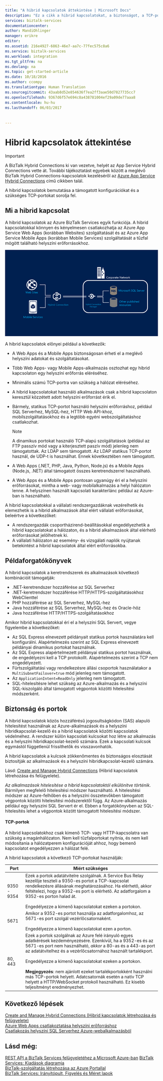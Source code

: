 ```yaml
---
title: "A hibrid kapcsolatok áttekintése | Microsoft Docs"
description: "Ez a cikk a hibrid kapcsolatokat, a biztonságot, a TCP-portokat és a támogatott konfigurációkat ismerteti. MABS, WABS."
services: biztalk-services
documentationcenter: 
author: MandiOhlinger
manager: erikre
editor: 
ms.assetid: 216e4927-6863-46e7-aa7c-77fec575c8a6
ms.service: biztalk-services
ms.workload: integration
ms.tgt_pltfrm: na
ms.devlang: na
ms.topic: get-started-article
ms.date: 10/18/2016
ms.author: ccompy
ms.translationtype: Human Translation
ms.sourcegitcommit: 43aab8d52e854636f7ea2ff3aae50d7827735cc7
ms.openlocfilehash: 9367d6f57e694c8a438781004ef29a09de77aaa8
ms.contentlocale: hu-hu
ms.lasthandoff: 06/03/2017


---
```

# <a name="hybrid-connections-overview"></a>Hibrid kapcsolatok áttekintése

> [!IMPORTANT]
> A BizTalk Hybrid Connections ki van vezetve, helyét az App Service Hybrid Connections vette át. További tájékoztatást egyebek között a meglévő BizTalk Hybrid Connections-kapcsolatok kezeléséről az [Azure App Service Hybrid Connections](../app-service/app-service-hybrid-connections.md) című cikkben talál.

A hibrid kapcsolatok bemutatása a támogatott konfigurációkat és a szükséges TCP-portokat sorolja fel.

## <a name="what-is-a-hybrid-connection"></a>Mi a hibrid kapcsolat
A hibrid kapcsolatok az Azure BizTalk Services egyik funkciója. A hibrid kapcsolatokkal könnyen és kényelmesen csatlakozhatja az Azure App Service Web Apps (korábban Websites) szolgáltatását és az Azure App Service Mobile Apps (korábban Mobile Services) szolgáltatását a tűzfal mögött található helyszíni erőforrásokhoz.

![Hibrid kapcsolatok][HCImage]

A hibrid kapcsolatok előnyei például a következők:

* A Web Apps és a Mobile Apps biztonságosan érheti el a meglévő helyszíni adatokat és szolgáltatásokat.
* Több Web Apps- vagy Mobile Apps-alkalmazás osztozhat egy hibrid kapcsolaton egy helyszíni erőforrás eléréséhez.
* Minimális számú TCP-portra van szükség a hálózat eléréséhez.
* A hibrid kapcsolatokat használó alkalmazások csak a hibrid kapcsolaton keresztül közzétett adott helyszíni erőforrást érik el.
* Bármely, statikus TCP-portot használó helyszíni erőforráshoz, például SQL Serverhez, MySQL-hez, HTTP Web API-khoz, mobilszolgáltatásokhoz és a legtöbb egyéni webszolgáltatáshoz csatlakozhat.
  
  > [!NOTE]
  > A dinamikus portokat használó TCP-alapú szolgáltatások (például az FTP passzív mód vagy a kiterjesztett paszív mód) jelenleg nem támogatottak. Az LDAP sem támogatott. Az LDAP statikus TCP-portot használ, de UDP-t is használhat. Ennek következtében nem támogatott.
  > 
  > 
* A Web Apps (.NET, PHP, Java, Python, Node.js) és a Mobile Apps (Node.js, .NET) által támogatott összes keretrendszerrel használható.
* A Web Apps és a Mobile Apps pontosan ugyanúgy éri el a helyszíni erőforrásokat, mintha a web- vagy mobilalkalmazás a helyi hálózaton lenne. A helyszínen használt kapcsolati karakterlánc például az Azure-ban is használható.

A hibrid kapcsolatokkal a vállalati rendszergazdáknak vezérelhetik és elemezhetik is a hibrid alkalmazások által elért vállalati erőforrásokat, beleértve a következőket:

* A rendszergazdák csoportházirend-beállításokkal engedélyezhetik a hibrid kapcsolatokat a hálózaton, és a hibrid alkalmazások által elérhető erőforrásokat jelölhetnek ki.
* A vállalati hálózaton az esemény- és vizsgálati naplók nyújtanak betekintést a hibrid kapcsolatok által elért erőforrásokba.

## <a name="example-scenarios"></a>Példaforgatókönyvek
A hibrid kapcsolatok a keretrendszerek és alkalmazások következő kombinációit támogatják:

* .NET-keretrendszer hozzáférése az SQL Serverhez
* .NET-keretrendszer hozzáférése HTTP/HTTPS-szolgáltatásokhoz WebClienttel
* PHP hozzáférése az SQL Serverhez, MySQL-hez
* Java hozzáférése az SQL Serverhez, MySQL-hez és Oracle-höz
* Java hozzáférése HTTP/HTTPS-szolgáltatásokhoz

Amikor hibrid kapcsolatokkal éri el a helyszíni SQL Servert, vegye figyelembe a következőket:

* Az SQL Express elnevezett példányait statikus portok használatára kell konfigurálni. Alapértelmezés szerint az SQL Express elnevezett példányai dinamikus portokat használnak.
* Az SQL Express alapértelmezett példányai statikus portot használnak, de engedélyezni kell a TCP protokollt. Alapértelmezés szerint a TCP nem engedélyezett.
* Fürtszolgáltatási vagy rendelkezésre állási csoportok használatakor a `MultiSubnetFailover=true` mód jelenleg nem támogatott.
* Az `ApplicationIntent=ReadOnly` jelenleg nem támogatott.
* SQL-hitelesítésre lehet szükség az Azure-alkalmazás és a helyszíni SQL-kiszolgáló által támogatott végpontok közötti hitelesítési módszerként.

## <a name="security-and-ports"></a>Biztonság és portok
A hibrid kapcsolatok közös hozzáférésű jogosultságkódon (SAS) alapuló hitelesítést használnak az Azure-alkalmazások és a helyszíni hibridkapcsolat-kezelő és a hibrid kapcsolatok közötti kapcsolatok védelméhez. A rendszer külön kapcsolati kulcsokat hoz létre az alkalmazás és a helyszíni hibridkapcsolat-kezelő számára. Ezek a kapcsolati kulcsok egymástól függetlenül frissíthetők és visszavonhatók.

A hibrid kapcsolatok a kulcsok zökkenőmentes és biztonságos elosztását biztosítják az alkalmazások és a helyszíni hibridkapcsolat-kezelő számára.

Lásd: [Create and Manage Hybrid Connections](integration-hybrid-connection-create-manage.md) (Hibrid kapcsolatok létrehozása és felügyelete).

*Az alkalmazások hitelesítése a hibrid kapcsolatoktól elkülönítve történik*. Bármilyen megfelelő hitelesítési módszer használható. A hitelesítési módszer az Azure-felhőben és a helyszíni összetevőkben támogatott végpontok közötti hitelesítési módszerektől függ. Az Azure-alkalmazás például egy helyszíni SQL Servert ér el. Ebben a forgatókönyvben az SQL-hitelesítés lehet a végpontok között támogatott hitelesítési módszer.

#### <a name="tcp-ports"></a>TCP-portok
A hibrid kapcsolatokhoz csak kimenő TCP- vagy HTTP-kapcsolatra van szükség a magánhálózaton. Nem kell tűzfalportokat nyitnia, és nem kell módosítania a hálózatperem konfigurációját ahhoz, hogy bemenő kapcsolatot engedélyezzen a hálózat felé.

A hibrid kapcsolatok a következő TCP-portokat használják:

| Port | Miért szükséges |
| --- | --- |
| 9350 - 9354 |Ezek a portok adatátvitelre szolgálnak. A Service Bus Relay kezelője teszteli a 9350-es portot a TCP-kapcsolat rendelkezésre állásának meghatározásához. Ha elérhető, akkor feltételezi, hogy a 9352-es port is elérhető. Az adatforgalom a 9352-es porton halad át. <br/><br/>Engedélyezze a kimenő kapcsolatokat ezeken a portokon. |
| 5671 |Amikor a 9352-es portot használja az adatforgalomhoz, az 5671-es port szolgál vezérlőcsatornaként. <br/><br/>Engedélyezze a kimenő kapcsolatokat ezen a porton. |
| 80, 443 |Ezek a portok szolgálnak az Azure felé irányuló egyes adatkérések kezdeményezésére. Ezenkívül, ha a 9352-es és az 5671-es port nem használható, *akkor* a 80-as és a 443-as port az adatátvitelhez és a vezérlőcsatornához használt tartalékport.<br/><br/>Engedélyezze a kimenő kapcsolatokat ezeken a portokon. <br/><br/>**Megjegyezés**: nem ajánlott ezeket tartalékportokként használni más TCP-portok helyett. Adatcsatornák esetén a natív TCP helyett a HTTP/WebSocket protokoll használható. Ez kisebb teljesítményt eredményezhet. |

## <a name="next-steps"></a>Következő lépések
[Create and Manage Hybrid Connections (Hibrid kapcsolatok létrehozása és felügyelete)](integration-hybrid-connection-create-manage.md)<br/>
[Azure Web Apps csatlakoztatása helyszíni erőforráshoz](../app-service-web/web-sites-hybrid-connection-get-started.md)<br/>
[Csatlakozás helyszíni SQL Serverhez Azure-webalkalmazásból](../app-service-web/web-sites-hybrid-connection-connect-on-premises-sql-server.md)<br/>

## <a name="see-also"></a>Lásd még:
[REST API a BizTalk Services felügyeletéhez a Microsoft Azure-ban](http://msdn.microsoft.com/library/azure/dn232347.aspx)
[BizTalk Services: Kiadások diagramja](biztalk-editions-feature-chart.md)<br/>
[BizTalk-szolgáltatás létrehozása az Azure Portallal](biztalk-provision-services.md)<br/>
[BizTalk Services: Irányítópult, Figyelés és Méret lapok](biztalk-dashboard-monitor-scale-tabs.md)<br/>

[HCImage]: ./media/integration-hybrid-connection-overview/WABS_HybridConnectionImage.png
[HybridConnectionTab]: ./media/integration-hybrid-connection-overview/WABS_HybridConnectionTab.png
[HCOnPremSetup]: ./media/integration-hybrid-connection-overview/WABS_HybridConnectionOnPremSetup.png
[HCManageConnection]: ./media/integration-hybrid-connection-overview/WABS_HybridConnectionManageConn.png


